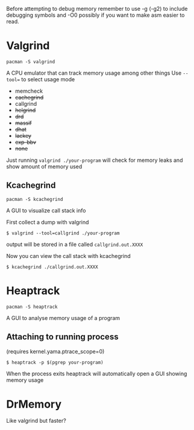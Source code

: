 Before attempting to debug memory remember to use -g (-g2) to include debugging symbols and -O0 possibly if you want to make asm easier to read.

# Valgrind
`pacman -S valgrind`

A CPU emulator that can track memory usage among other things
Use `--tool=` to select usage mode
- memcheck
- ~~cachegrind~~
- callgrind
- ~~helgrind~~
- ~~drd~~
- ~~massif~~
- ~~dhat~~
- ~~lackey~~
- ~~exp-bbv~~
- ~~none~~

Just running `valgrind ./your-program` will check for memory leaks and show amount of memory used

## Kcachegrind
`pacman -S kcachegrind`

A GUI to visualize call stack info

First collect a dump with valgrind
```shell
$ valgrind --tool=callgrind ./your-program
```
output will be stored in a file called `callgrind.out.XXXX`

Now you can view the call stack with kcachegrind
```shell
$ kcachegrind ./callgrind.out.XXXX
```

# Heaptrack
`pacman -S heaptrack`

A GUI to analyse memory usage of a program

## Attaching to running process
(requires kernel.yama.ptrace_scope=0)
```shell
$ heaptrack -p $(pgrep your-program)
```
When the process exits heaptrack will automatically open a GUI showing memory usage

# DrMemory
Like valgrind but faster?